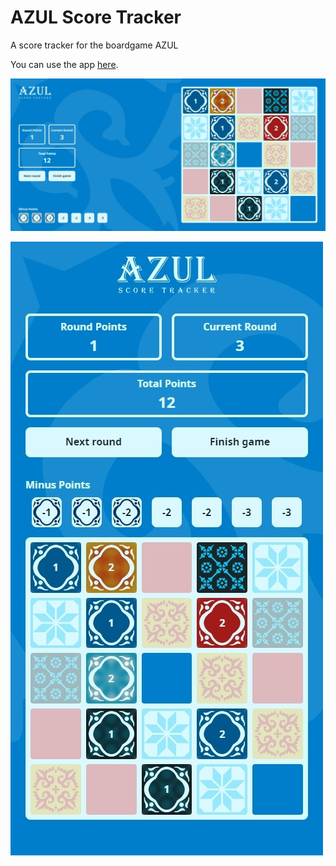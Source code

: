 # AZUL Score Tracker

A score tracker for the boardgame AZUL

You can use the app [here](https://azul-score-tracker.web.app/).

![Screenshot Desktop](public/screenshots/screenshot-desktop.jpg)

![Screenshot Mobile](public/screenshots/screenshot-mobile.jpg)
